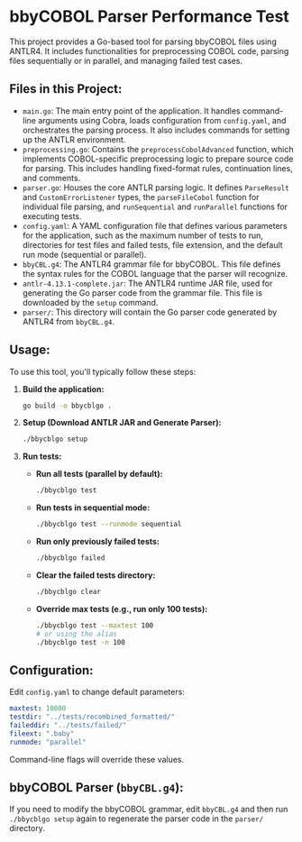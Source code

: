 # bbyCOBOL Parser Performance Test

This project provides a Go-based tool for parsing bbyCOBOL files using ANTLR4. It includes functionalities for preprocessing COBOL code, parsing files sequentially or in parallel, and managing failed test cases.

## Files in this Project:

- `main.go`: The main entry point of the application. It handles command-line arguments using Cobra, loads configuration from `config.yaml`, and orchestrates the parsing process. It also includes commands for setting up the ANTLR environment.
- `preprocessing.go`: Contains the `preprocessCobolAdvanced` function, which implements COBOL-specific preprocessing logic to prepare source code for parsing. This includes handling fixed-format rules, continuation lines, and comments.
- `parser.go`: Houses the core ANTLR parsing logic. It defines `ParseResult` and `CustomErrorListener` types, the `parseFileCobol` function for individual file parsing, and `runSequential` and `runParallel` functions for executing tests.
- `config.yaml`: A YAML configuration file that defines various parameters for the application, such as the maximum number of tests to run, directories for test files and failed tests, file extension, and the default run mode (sequential or parallel).
- `bbyCBL.g4`: The ANTLR4 grammar file for bbyCOBOL. This file defines the syntax rules for the COBOL language that the parser will recognize.
- `antlr-4.13.1-complete.jar`: The ANTLR4 runtime JAR file, used for generating the Go parser code from the grammar file. This file is downloaded by the `setup` command.
- `parser/`: This directory will contain the Go parser code generated by ANTLR4 from `bbyCBL.g4`.

## Usage:

To use this tool, you'll typically follow these steps:

1.  **Build the application:**

    ```bash
    go build -o bbycblgo .
    ```

2.  **Setup (Download ANTLR JAR and Generate Parser):**

    ```bash
    ./bbycblgo setup
    ```

3.  **Run tests:**

    *   **Run all tests (parallel by default):**

        ```bash
        ./bbycblgo test
        ```

    *   **Run tests in sequential mode:**

        ```bash
        ./bbycblgo test --runmode sequential
        ```

    *   **Run only previously failed tests:**

        ```bash
        ./bbycblgo failed
        ```

    *   **Clear the failed tests directory:**

        ```bash
        ./bbycblgo clear
        ```

    *   **Override max tests (e.g., run only 100 tests):**

        ```bash
        ./bbycblgo test --maxtest 100
        # or using the alias
        ./bbycblgo test -n 100
        ```

## Configuration:

Edit `config.yaml` to change default parameters:

```yaml
maxtest: 10000
testdir: "../tests/recombined_formatted/"
faileddir: "../tests/failed/"
fileext: ".baby"
runmode: "parallel"
```

Command-line flags will override these values.

## bbyCOBOL Parser (`bbyCBL.g4`):

If you need to modify the bbyCOBOL grammar, edit `bbyCBL.g4` and then run `./bbycblgo setup` again to regenerate the parser code in the `parser/` directory.
